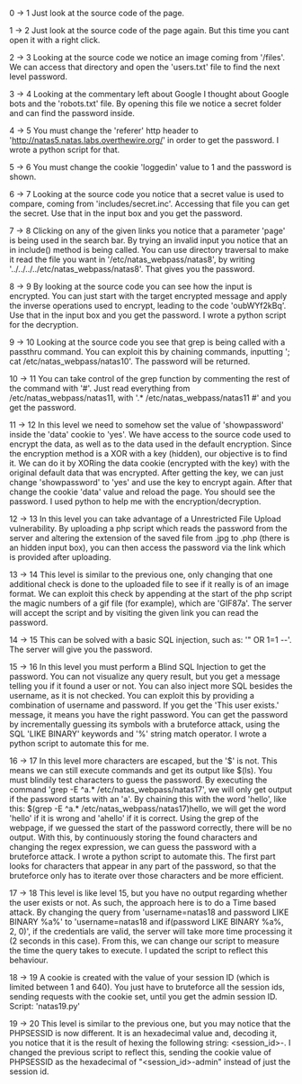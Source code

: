 0 -> 1
Just look at the source code of the page.

1 -> 2
Just look at the source code of the page again. But this time you cant open it with a right click.

2 -> 3 
Looking at the source code we notice an image coming from '/files'. We can access that directory and open the 'users.txt' file to find the next level password.

3 -> 4
Looking at the commentary left about Google I thought about Google bots and the 'robots.txt' file. By opening this file we notice a secret folder and can find the password inside.

4 -> 5
You must change the 'referer' http header to 'http://natas5.natas.labs.overthewire.org/' in order to get the password.
I wrote a python script for that.

5 -> 6
You must change the cookie 'loggedin' value to 1 and the password is shown.

6 -> 7
Looking at the source code you notice that a secret value is used to compare, coming from 'includes/secret.inc'.
Accessing that file you can get the secret. Use that in the input box and you get the password.

7 -> 8
Clicking on any of the given links you notice that a parameter 'page' is being used in the search bar. By trying an invalid input you notice that an in include() method is being called.
You can use directory traversal to make it read the file you want in '/etc/natas_webpass/natas8', by writing '../../../../etc/natas_webpass/natas8'.
That gives you the password.

8 -> 9
By looking at the source code you can see how the input is encrypted. You can just start with the target encrypted message and apply the inverse operations used to encrypt, leading to the code 'oubWYf2kBq'. Use that in the input box and you get the password.
I wrote a python script for the decryption.

9 -> 10
Looking at the source code you see that grep is being called with a passthru command. You can exploit this by chaining commands, inputting '; cat /etc/natas_webpass/natas10'. The password will be returned.

10 -> 11
You can take control of the grep function by commenting the rest of the command with '#'.
Just read everything from /etc/natas_webpass/natas11, with '.* /etc/natas_webpass/natas11 #' and you get the password.

11 -> 12
In this level we need to somehow set the value of 'showpassword' inside the 'data' cookie to 'yes'. 
We have access to the source code used to encrypt the data, as well as to the data used in the default encryption.
Since the encryption method is a XOR with a key (hidden), our objective is to find it.
We can do it by XORing the data cookie (encrypted with the key) with the original default data that was encrypted.
After getting the key, we can just change 'showpassword' to 'yes' and use the key to encrypt again.
After that change the cookie 'data' value and reload the page.
You should see the password.
I used python to help me with the encryption/decryption.

12 -> 13
In this level you can take advantage of a Unrestricted File Upload vulnerability. 
By uploading a php script which reads the password from the server and altering the extension of the saved file from .jpg to .php (there is an hidden input box), you can then access the password via the link which is provided after uploading.

13 -> 14
This level is similar to the previous one, only changing that one additional check is done to the uploaded file to see if it really is of an image format.
We can exploit this check by appending at the start of the php script the magic numbers of a gif file (for example), which are 'GIF87a'.
The server will accept the script and by visiting the given link you can read the password.

14 -> 15
This can be solved with a basic SQL injection, such as: '" OR 1=1 --'.
The server will give you the password.

15 -> 16
In this level you must perform a Blind SQL Injection to get the password.
You can not visualize any query result, but you get a message telling you if it found a user or not. You can also inject more SQL besides the username, as it is not checked.
You can exploit this by providing a combination of username and password. If you get the 'This user exists.' message, it means you have the right password.
You can get the password by incrementally guessing its symbols with a bruteforce attack, using the SQL 'LIKE BINARY' keywords and '%' string match operator.
I wrote a python script to automate this for me.

16 -> 17
In this level more characters are escaped, but the '$' is not. This means we can still execute commands and get its output like $(ls).
You must blindily test characters to guess the password.
By executing the command 'grep -E ^a.* /etc/natas_webpass/natas17', we will only get output if the password starts with an 'a'.
By chaining this with the word 'hello', like this: $(grep -E ^a.* /etc/natas_webpass/natas17)hello, we will get the word 'hello' if it is wrong and 'ahello' if it is correct. Using the grep of the webpage, if we guessed the start of the password correctly, there will be no output.
With this, by continuously storing the found characters and changing the regex expression, we can guess the password with a bruteforce attack.
I wrote a python script to automate this. The first part looks for characters that appear in any part of the password, so that the bruteforce only has to iterate over those characters and be more efficient.

17 -> 18
This level is like level 15, but you have no output regarding whether the user exists or not. As such, the approach here is to do a Time based attack.
By changing the query from 'username=natas18 and password LIKE BINARY %a%' to 'username=natas18 and if(password LIKE BINARY %a%, 2, 0)', if the credentials are valid, the server will take more time processing it (2 seconds in this case).
From this, we can change our script to measure the time the query takes to execute.
I updated the script to reflect this behaviour.

18 -> 19
A cookie is created with the value of your session ID (which is limited between 1 and 640). You just have to bruteforce all the session ids, sending requests with the cookie set, until you get the admin session ID.
Script: 'natas19.py'

19 -> 20
This level is similar to the previous one, but you may notice that the PHPSESSID is now different. It is an hexadecimal value and, decoding it, you notice that it is the result of hexing the following string: <session_id>-<username>.
I changed the previous script to reflect this, sending the cookie value of PHPSESSID as the hexadecimal of "<session_id>-admin" instead of just the session id.

